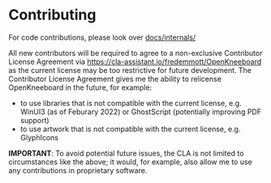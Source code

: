 # Contributing

For code contributions, please look over [docs/internals/](docs/internals/)

All new contributors will be required to agree to a non-exclusive Contributor License Agreement via https://cla-assistant.io/fredemmott/OpenKneeboard as the current license may be too restrictive for future development. The Contributor License Agreement gives me the ability to relicense OpenKneeboard in the future, for example:

* to use libraries that is not compatible with the current license, e.g. WinUI3 (as of Feburary 2022) or GhostScript (potentially improving PDF support)
* to use artwork that is not compatible with the current license, e.g. GlyphIcons

**IMPORTANT**: To avoid potential future issues, the CLA is not limited to circumstances like the above; it would, for example, also allow me to use any contributions in proprietary software.
